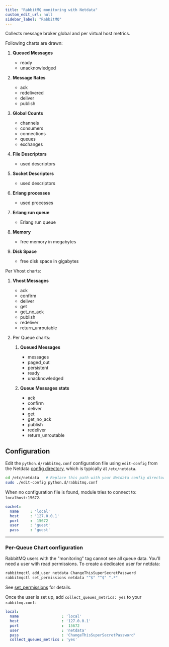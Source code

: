 ```yaml
---
title: "RabbitMQ monitoring with Netdata"
custom_edit_url: null
sidebar_label: "RabbitMQ"
---
```




Collects message broker global and per virtual host metrics.


Following charts are drawn:

1.  **Queued Messages**

    -   ready
    -   unacknowledged

2.  **Message Rates**

    -   ack
    -   redelivered
    -   deliver
    -   publish

3.  **Global Counts**

    -   channels
    -   consumers
    -   connections
    -   queues
    -   exchanges

4.  **File Descriptors**

    -   used descriptors

5.  **Socket Descriptors**

    -   used descriptors

6.  **Erlang processes**

    -   used processes

7.  **Erlang run queue**

    -   Erlang run queue

8.  **Memory**

    -   free memory in megabytes

9.  **Disk Space**

    -   free disk space in gigabytes


Per Vhost charts:

1.  **Vhost Messages**

    -   ack
    -   confirm
    -   deliver
    -   get
    -   get_no_ack
    -   publish
    -   redeliver
    -   return_unroutable

2. Per Queue charts:

    1. **Queued Messages**

        - messages
        - paged_out
        - persistent
        - ready
        - unacknowledged

    2. **Queue Messages stats**

        -   ack
        -   confirm
        -   deliver
        -   get
        -   get_no_ack
        -   publish
        -   redeliver
        -   return_unroutable

## Configuration

Edit the `python.d/rabbitmq.conf` configuration file using `edit-config` from the Netdata [config
directory](/docs/configure/nodes), which is typically at `/etc/netdata`.

```bash
cd /etc/netdata   # Replace this path with your Netdata config directory, if different
sudo ./edit-config python.d/rabbitmq.conf
```

When no configuration file is found, module tries to connect to: `localhost:15672`.

```yaml
socket:
  name     : 'local'
  host     : '127.0.0.1'
  port     :  15672
  user     : 'guest'
  pass     : 'guest'
```

---

### Per-Queue Chart configuration

RabbitMQ users with the "monitoring" tag cannot see all queue data. You'll need a user with read permissions. 
To create a dedicated user for netdata:

```bash
rabbitmqctl add_user netdata ChangeThisSuperSecretPassword
rabbitmqctl set_permissions netdata "^$" "^$" ".*"
```

See [set_permissions](https://www.rabbitmq.com/rabbitmqctl.8.html#set_permissions) for details.

Once the user is set up, add `collect_queues_metrics: yes` to your `rabbitmq.conf`:

```yaml
local:
  name                   : 'local'
  host                   : '127.0.0.1'
  port                   :  15672
  user                   : 'netdata'
  pass                   : 'ChangeThisSuperSecretPassword'
  collect_queues_metrics : 'yes'
```
